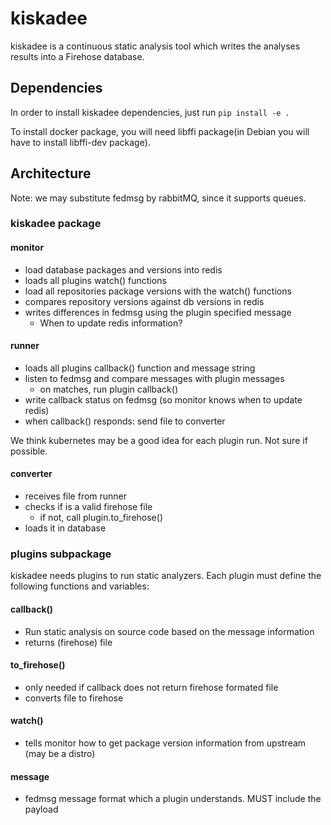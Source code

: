 # kiskadee

kiskadee is a continuous static analysis tool which writes the analyses
results into a Firehose database.

## Dependencies

In order to install kiskadee dependencies, just run `pip install -e .`

To install docker package, you will need libffi package(in Debian you will
have to install libffi-dev package).

## Architecture

Note: we may substitute fedmsg by rabbitMQ, since it supports queues.

### kiskadee package

#### monitor
  
* load database packages and versions into redis
* loads all plugins watch() functions
* load all repositories package versions with the watch() functions 
* compares repository versions against db versions in redis
* writes differences in fedmsg using the plugin specified message
  * When to update redis information?

#### runner

* loads all plugins callback() function and message string
* listen to fedmsg and compare messages with plugin messages
  * on matches, run plugin callback()
* write callback status on fedmsg (so monitor knows when to update redis)
* when callback() responds: send file to converter

We think kubernetes may be a good idea for each plugin run. Not sure if
possible.

#### converter

* receives file from runner
* checks if is a valid firehose file
  * if not, call plugin.to_firehose()
* loads it in database

### plugins subpackage

kiskadee needs plugins to run static analyzers. Each plugin must define the
following functions and variables:

#### callback()

* Run static analysis on source code based on the message information
* returns (firehose) file

#### to_firehose()

* only needed if callback does not return firehose formated file
* converts file to firehose

#### watch()

* tells monitor how to get package version information from upstream (may be a
distro)

#### message

* fedmsg message format which a plugin understands. MUST include the payload
